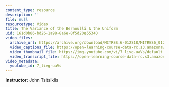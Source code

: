 ```yaml
---
content_type: resource
description: ''
file: null
resourcetype: Video
title: The Variance of the Bernoulli & the Uniform
uid: 161d0b86-bd26-1a98-8a6e-8f5d20e55340
video_files:
  archive_url: https://archive.org/download/MITRES.6-012S18/MITRES6_012S18_L06-03_300k.mp4
  video_captions_file: https://open-learning-course-data-rc.s3.amazonaws.com/res-6-012-introduction-to-probability-spring-2018/251166e14a375236be0d02fca3033b3f_7_livg-uaVs.vtt
  video_thumbnail_file: https://img.youtube.com/vi/7_livg-uaVs/default.jpg
  video_transcript_file: https://open-learning-course-data-rc.s3.amazonaws.com/res-6-012-introduction-to-probability-spring-2018/ce8e8531515b52ed29bf1fe23c07597c_7_livg-uaVs.pdf
video_metadata:
  youtube_id: 7_livg-uaVs
---
```


**Instructor:** John Tsitsiklis